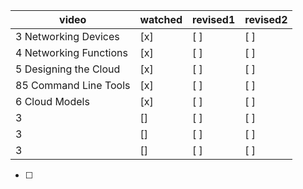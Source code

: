 | video | watched | revised1 | revised2 |
| ----- | ------- | -------- | -------- |
| 3 Networking Devices      | [x] | [ ] | [ ] |
| 4 Networking Functions    | [x] | [ ] | [ ] |
| 5 Designing the Cloud     | [x] | [ ] | [ ] |  
| 85 Command Line Tools     | [x] | [ ] | [ ] |
| 6 Cloud Models            | [x] | [ ] | [ ] |
| 3       | [] | [ ] | [ ] |
| 3       | [] | [ ] | [ ] |
| 3       | [] | [ ] | [ ] |

- [ ]